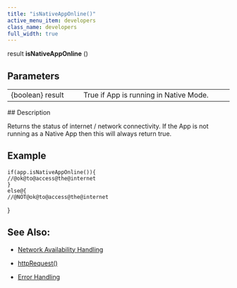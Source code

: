 ```yaml
---
title: "isNativeAppOnline()"
active_menu_item: developers
class_name: developers
full_width: true
---
```



result **isNativeAppOnline** ()

## Parameters

<table>
<tr>
<td width="193">
{boolean} result

</td>
<td width="17">
</td>
<td width="670">
True if App is running in Native Mode.

</td>
</tr>
</table>
## Description

Returns the status of internet / network connectivity. If the App is not running as a Native App then this will always return true.

## Example

    if(app.isNativeAppOnline()){
    //@ok@to@access@the@internet
    }
    else@{
    //@NOT@ok@to@access@the@internet
   

}

## See Also:

 - [Network Availability Handling](../../client-scripting-overview/network-availability-handling)

 - [httpRequest()](../soap-restful-ajax-calls/httprequest)

 - [Error Handling](../../client-scripting-overview/error-handling/)

